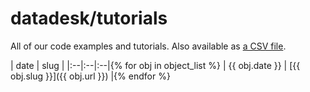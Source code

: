 # datadesk/tutorials

All of our code examples and tutorials. Also available as [a CSV file](tutorials.csv).

| date | slug |
|:--|:--|:--|{% for obj in object_list %}
|  {{ obj.date }} | [{{ obj.slug }}]({{ obj.url }}) |{% endfor %}
